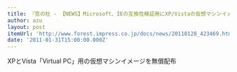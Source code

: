 ```yaml
---
title: 『窓の杜 - 【NEWS】Microsoft、IEの互換性検証用にXP/Vistaの仮想マシンイメージを無償公開』
author: azu
layout: post
itemUrl: 'http://www.forest.impress.co.jp/docs/news/20110128_423469.html'
date: '2011-01-31T15:00:00.000Z'
---
```

XPとVista「Virtual PC」用の仮想マシンイメージを無償配布
